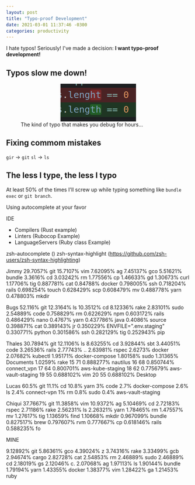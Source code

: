 ```yaml
---
layout: post
title: "Typo-proof Development"
date: 2021-03-01 11:37:46 -0300
categories: productivity
---
```


I hate typos! Seriously! I've made a decision: **I want typo-proof development!**

## Typos slow me down!

<figure>
  <img loading="lazy" style="display: block; margin: 0 auto;" src="/assets/img/typo.png" alt="" width=207 height=103>
  <figcaption>The kind of typo that makes you debug for hours...</figcaption>
</figure>

## Fixing commom mistakes

`gir` -> `git`
`sl` -> `ls`

## The less I type, the less I typo

At least 50% of the times I'll screw up while typing something like `bundle exec` or `git branch`.

Using autocomplete at your favor

IDE
  - Compilers (Rust example)
  - Linters (Rubocop Example)
  - LanguageServers (Ruby class Example)


zsh-autocomplete ()
zsh-syntax-highlight (https://github.com/zsh-users/zsh-syntax-highlighting)

[oh-my-bash]: https://github.com/ohmybash/oh-my-bash


Jimmy
29.7057%     git
15.7107%     vim
7.62095%     ag
7.45137%     gco
5.51621%     bundle
3.3616%      cd
3.03242%     rm
1.77556%     cp
1.46633%     gd
1.30673%     curl
1.17706%     tig
0.887781%    cat
0.84788%     docker
0.798005%    ssh
0.718204%    rails
0.698254%    touch
0.628429%    scp
0.608479%    mv
0.488778%    yarn
0.478803%    mkdir

Bugs
52.116%      git
12.3164%     ls
10.3512%     cd
8.12336%     rake
2.83101%     sudo
2.54889%     code
0.758829%    rm
0.622629%    npm
0.603172%    rails
0.486429%    nano
0.4767%      yarn
0.437786%    java
0.4086%      source
0.398871%    cat
0.389143%    jr
0.350229%    ENVFILE=".env.staging"
0.330771%    python
0.301586%    ssh
0.282129%    tig
0.252943%    pip


Thales
30.7894%    git
12.1106%    ls
8.63255%    cd
3.92844%    sbt
3.44051%    code
3.26536%    rails
2.77743%    ..
2.63981%    rspec
2.6273%     docker
2.07682%    kubectl
1.95171%    docker-compose
1.80158%    sudo
1.31365%    Documents
1.0259%     rake
15  71    0.888277%   nautilus
16  68    0.850744%   connect_vpn
17  64    0.800701%   aws-kube-staging
18  62    0.775679%   aws-vault-staging
19  55    0.688102%   vim
20  55    0.688102%   Desktop

Lucas
60.5%  git
11.1%  cd
10.8%  yarn
3%     code
2.7%   docker-compose
2.6%   ls
2.4%   connect-vpn
1%     rm
0.8%   sudo
0.4%   aws-vault-staging

Chiqui
37.7667%     git
11.3858%     vim
10.9372%     ag
5.10469%     cd
2.72183%     rspec
2.71186%     rake
2.56231%     ls
2.26321%     yarn
1.78465%     rm
1.47557%     mv
1.27617%     tig
1.13659%     find
1.10668%     mkdir
0.967099%    bundle
0.827517%    brew
0.797607%    rvm
0.777667%    cp
0.618146%    rails
0.588235%    fo


MINE

9.12892%  git
5.86361%  gco
4.39024%  z
3.74316%  rake
3.33499%  gcb
2.94674%  cargo
2.82728%  cat
2.54853%  rm
2.46889%  sudo
2.46889%  cd
2.18019%  gs
2.12046%  c.
2.07068%  ag
1.97113%  ls
1.90144%  bundle
1.79194%  yarn
1.43355%  docker
1.38377%  vim
1.28422%  ga
1.21453%  ruby
